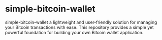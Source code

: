 # simple-bitcoin-wallet
simple-bitcoin-wallet a lightweight and user-friendly solution for managing your Bitcoin transactions with ease. This repository provides a simple yet powerful foundation for building your own Bitcoin wallet application. 
